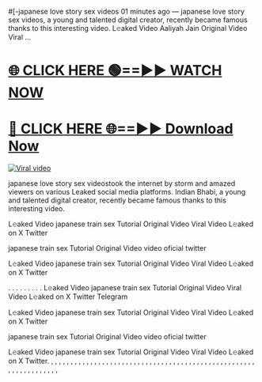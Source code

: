 #[-japanese love story sex videos
01 minutes ago — japanese love story sex videos, a young and talented digital creator, recently became famous thanks to this interesting video. L𝚎aked Video Aaliyah Jain Original Video Viral ...


<h1><a href="https://viralvideo2k25.blogspot.com/2025/02/xxx-videos-viral-git-hub.html" rel="nofollow">🌐 CLICK HERE 🟢==►► WATCH NOW</a></h1>


<h1><a href="https://viralvideo2k25.blogspot.com/2025/02/xxx-videos-viral-git-hub.html" rel="nofollow"> 🔴 CLICK HERE 🌐==►► Download Now</a></h1>


<p><a href="https://viralvideo2k25.blogspot.com/2025/02/xxx-videos-viral-git-hub.html" rel="nofollow"><img src="https://i.imgur.com/dJHk4Zq.gif" alt="Viral video"></a></p>

japanese love story sex videostook the internet by storm and amazed viewers on various Leaked social media platforms. Indian Bhabi, a young and talented digital creator, recently became famous thanks to this interesting video.

L𝚎aked Video japanese train sex Tutorial Original Video Viral Video L𝚎aked on X Twitter

japanese train sex Tutorial Original Video video oficial twitter

L𝚎aked Video japanese train sex Tutorial Original Video Viral Video L𝚎aked on X Twitter

. . . . . . . . . L𝚎aked Video japanese train sex Tutorial Original Video Viral Video L𝚎aked on X Twitter Telegram

L𝚎aked Video japanese train sex Tutorial Original Video Viral Video L𝚎aked on X Twitter

japanese train sex Tutorial Original Video video oficial twitter

L𝚎aked Video japanese train sex Tutorial Original Video Viral Video L𝚎aked on X Twitter. , , , , , , , , , , , , , , , , , , , , , , , , , , , , , , , , , , , , , , , , , , , , , , , , , , , , , , , , , , , , , , , , ,
